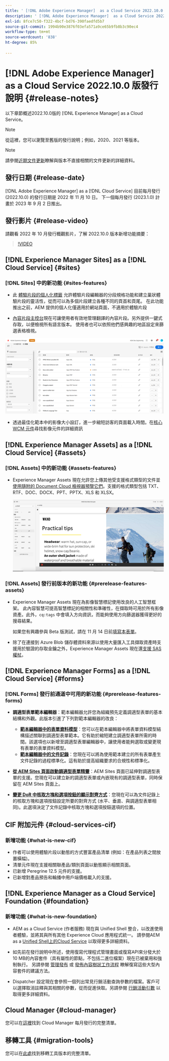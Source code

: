 ```yaml
---
title: ' [!DNL Adobe Experience Manager]  as a Cloud Service 2022.10.0 版發行說明。'
description: ' [!DNL Adobe Experience Manager]  as a Cloud Service 2022.10.0 版發行說明。'
exl-id: 8fce7c50-f322-4bcf-bd76-390faedfd5b7
source-git-commit: 1994b90e3876f03efa571a9ce65b9fb8b3c90ec4
workflow-type: tm+mt
source-wordcount: '838'
ht-degree: 85%

---
```


# [!DNL Adobe Experience Manager] as a Cloud Service 2022.10.0 版發行說明 {#release-notes}

以下章節概述2022.10.0版的 [!DNL Experience Manager] as a Cloud Service。

>[!NOTE]
>
>從這裡，您可以瀏覽至舊版的發行說明；例如，2020、2021 等版本。

>[!NOTE]
>
>請參閱[近期文件更新](https://experienceleague.adobe.com/docs/experience-manager-release-information/aem-release-updates/doc-updates/documentation-updates.html)瞭解與版本不直接相關的文件更新的詳細資料。

## 發行日期 {#release-date}

[!DNL Adobe Experience Manager] as a [!DNL Cloud Service] 目前每月發行 (2022.10.0) 的發行日期是 2022 年 11 月 10 日。 下一個每月發行 (2023.1.0) 計畫於 2023 年 9 月 2 日推出。

## 發行影片 {#release-video}

請觀看 2022 年 10 月發行概觀影片，了解 2022.10.0 版本新增功能摘要：

>[!VIDEO](https://video.tv.adobe.com/v/3409801/?quality=12)

## [!DNL Experience Manager Sites] as a [!DNL Cloud Service] {#sites}


### [!DNL Sites] 中的新功能 {#sites-features}

* 此 [體驗片段的個人化標籤](/help/sites-cloud/authoring/fundamentals/experience-fragments.md#personalization-experience-fragment) 允許體驗片段編輯器的分段規格功能和建立巢狀體驗片段的靈活性，從而可以為多個片段建立各種不同的頁首和頁尾。 在此功能推出之前，AEM 提供的個人化僅適用於網站頁面，不適用於體驗片段

* [內容片段主控台](/help/sites-cloud/administering/content-fragments/content-fragments-console.md)現在可讓使用者有效地管理翻譯的內容片段。另外提供一鍵式存取，以便檢視所有語言版本。 使用者也可以依照他們感興趣的地區設定來篩選表格檢視。

![內容片段語言](/help/release-notes/assets/cfconsole-languages.png)

* 透過最佳化範本中的影像大小設訂，進一步縮短訪客的頁面載入時間。在[核心 WCM 元件](https://github.com/adobe/aem-core-wcm-components)尋找影像元件的詳細資訊

## [!DNL Experience Manager Assets] as a [!DNL Cloud Service] {#assets}

### [!DNL Assets] 中的新功能 {#assets-features}

* Experience Manager Assets 現在允許您上傳其他受支援格式類型的文件並[使用隨附的 Document Cloud 檢視器預覽它們](/help/assets/manage-pdf-documents.md)。支援的格式類型包括 TXT、RTF、DOC、DOCX、PPT、PPTX、XLS 和 XLSX。

  ![其他格式的 PDF 轉譯](/help/release-notes/assets/multi-page-other-formats.png)


### [!DNL Assets] 發行前版本的新功能 {#prerelease-features-assets}

* Experience Manager Assets 現在為影像智慧標記使用改良的人工智慧框架。 此內容智慧可提高智慧標記的相關性和準確性，在擷取時可用於所有影像資產。此外，`cq:tags` 中會填入方向資訊，而能夠使用方向篩選器獲得更好的搜尋結果。

  如果您有興趣參與 Beta 版測試，請在 11 月 14 日前[填寫本表單](https://forms.office.com/pages/responsepage.aspx?id=Wht7-jR7h0OUrtLBeN7O4epXZrTVKKdJkUiHeolccf9UNEwyNEpHVEFaODdBNFZQSlFDREZQOVRRTy4u)。

* 除了在連接到 Azure Blob 儲存體資料來源以使用大量匯入工具擷取資產時支援用於驗證的存取金鑰之外，Experience Manager Assets 現在還[支援 SAS 權杖](/help/assets/add-assets.md#asset-bulk-ingestor)。

## [!DNL Experience Manager Forms] as a [!DNL Cloud Service] {#forms}

### [!DNL Forms] 發行前通道中可用的新功能 {#prerelease-features-forms}

* **調適型表單範本編輯器**：範本編輯器允許您為組織預先定義調適型表單的基本結構和外觀。此版本引進了下列對範本編輯器的改良：
   * **[範本編輯器中的表單資料模型](/help/forms/creating-adaptive-form.md#edit-form-model-properties-of-an-adaptive-form-edit-form-model)**：您可以在範本編輯器中將表單資料模型結構描述關聯到調適型表單範本。它有助於縮短建立調適型表單所需的時間。該選項也以新增至調適型表單編輯器中，讓使用者能夠選取或變更現有表單的表單資料模型。
   * **[範本編輯器中的文件記錄](/help/forms/generate-document-of-record-for-non-xfa-based-adaptive-forms.md#document-of-record-support-in-adaptive-form-editor-dor-support-in-adaptiveform)**：您現在可以將為使用範本建立的所有表單產生文件記錄的過程標準化。這有助於提高組織要求的合規性和標準化。

* **[從 AEM Sites 頁面啟動調適型表單精靈](/help/forms/embed-adaptive-form-aem-sites.md)**：AEM Sites 頁面已延伸對調適型表單的支援。您現在可以建立新的調適型表單或內嵌現有的調適型表單，同時保留在 AEM Sites 頁面上。
* **[變更 DoR 中核取方塊和選項按鈕的顯示對齊方式](/help/forms/generate-document-of-record-for-non-xfa-based-adaptive-forms.md#customize-the-branding-information-in-document-of-record-customize-the-branding-information-in-document-of-record)**：您現在可以為文件記錄上的核取方塊和選項按鈕設定所要的對齊方式 (水平、垂直、與調適型表單相同)。此選項決定了文件記錄中核取方塊和選項按鈕選項的位置。

## CIF 附加元件 {#cloud-services-cif}

### 新增功能 {#what-is-new-cif}

* 作者可以使用體驗片段以動態的方式豐富產品清單 (例如：在產品列表之間放置橫幅)。
* 清單元件現在支援相關聯產品/類別頁面以動態顯示相關頁面。
* 已新增 Peregrine 12.5 元件的支援。
* 已新增對產品預告和輪播中用戶端價格載入的支援。

## [!DNL Experience Manager as a Cloud Service] Foundation {#foundation}

### 新增功能 {#what-is-new-foundation}

* AEM as a Cloud Service (作者服務) 現在與 Unified Shell 整合，以改進使用者體驗，並將其與所有其他 Experience Cloud 應用程式統一。 請參閱AEM as a [Unified Shell上的Cloud Service](/help/overview/aem-cloud-service-on-unified-shell.md) 以取得更多詳細資料。

* 如先前在發行說明中所述，使用復寫代理程式管理畫面或復寫API來分發大於10 MB的內容套件（具有屬性的節點，不包括二進位檔案）現在已被棄用和強制執行。 另請參閱 [管理發布](/help/operations/replication.md#manage-publication) 或 [發佈內容樹狀工作流程](/help/operations/replication.md#publish-content-tree-workflow) 瞭解復寫這些大型內容套件的建議方法。

* Dispatcher 設定現在會參照一個列出常見行銷活動查詢參數的檔案。客戶可以選擇取消註釋與其相關的參數，從而促進快取。另請參閱 [行銷活動引數](/help/implementing/dispatcher/caching.md#marketing-parameters) 以取得更多詳細資料。

## Cloud Manager {#cloud-manager}

您可以在[這裡](/help/implementing/cloud-manager/release-notes/current.md)找到 Cloud Manager 每月發行的完整清單。

## 移轉工具 {#migration-tools}

您可以在[此處](/help/journey-migration/release-notes/release-notes-migration-tools-current.md)找到移轉工具版本的完整清單。
